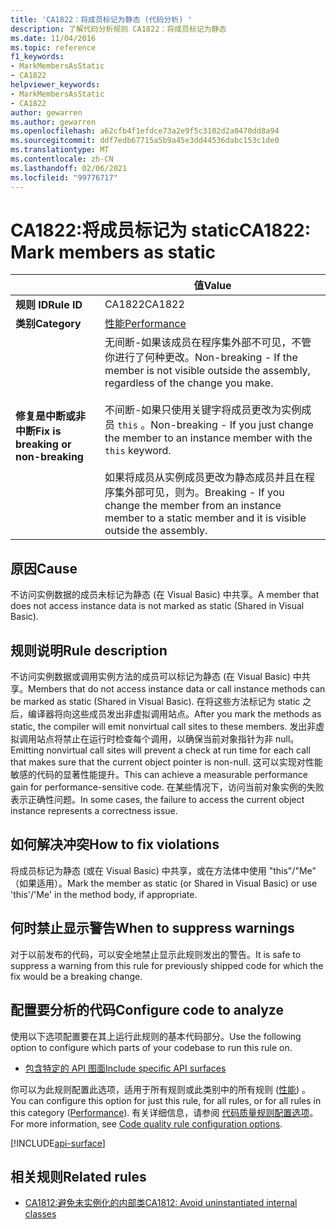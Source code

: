```yaml
---
title: 'CA1822：将成员标记为静态 (代码分析) '
description: 了解代码分析规则 CA1822：将成员标记为静态
ms.date: 11/04/2016
ms.topic: reference
f1_keywords:
- MarkMembersAsStatic
- CA1822
helpviewer_keywords:
- MarkMembersAsStatic
- CA1822
author: gewarren
ms.author: gewarren
ms.openlocfilehash: a62cfb4f1efdce73a2e9f5c3102d2a0470dd8a94
ms.sourcegitcommit: ddf7edb67715a5b9a45e3dd44536dabc153c1de0
ms.translationtype: MT
ms.contentlocale: zh-CN
ms.lasthandoff: 02/06/2021
ms.locfileid: "99776717"
---
```

# <a name="ca1822-mark-members-as-static"></a><span data-ttu-id="33c0d-103">CA1822:将成员标记为 static</span><span class="sxs-lookup"><span data-stu-id="33c0d-103">CA1822: Mark members as static</span></span>

| | <span data-ttu-id="33c0d-104">值</span><span class="sxs-lookup"><span data-stu-id="33c0d-104">Value</span></span> |
|-|-|
| <span data-ttu-id="33c0d-105">**规则 ID**</span><span class="sxs-lookup"><span data-stu-id="33c0d-105">**Rule ID**</span></span> |<span data-ttu-id="33c0d-106">CA1822</span><span class="sxs-lookup"><span data-stu-id="33c0d-106">CA1822</span></span>|
| <span data-ttu-id="33c0d-107">**类别**</span><span class="sxs-lookup"><span data-stu-id="33c0d-107">**Category**</span></span> |[<span data-ttu-id="33c0d-108">性能</span><span class="sxs-lookup"><span data-stu-id="33c0d-108">Performance</span></span>](performance-warnings.md)|
| <span data-ttu-id="33c0d-109">**修复是中断或非中断**</span><span class="sxs-lookup"><span data-stu-id="33c0d-109">**Fix is breaking or non-breaking**</span></span> |<span data-ttu-id="33c0d-110">无间断-如果该成员在程序集外部不可见，不管你进行了何种更改。</span><span class="sxs-lookup"><span data-stu-id="33c0d-110">Non-breaking - If the member is not visible outside the assembly, regardless of the change you make.</span></span><br /><br /><span data-ttu-id="33c0d-111">不间断-如果只使用关键字将成员更改为实例成员 `this` 。</span><span class="sxs-lookup"><span data-stu-id="33c0d-111">Non-breaking - If you just change the member to an instance member with the `this` keyword.</span></span><br/><br/><span data-ttu-id="33c0d-112">如果将成员从实例成员更改为静态成员并且在程序集外部可见，则为。</span><span class="sxs-lookup"><span data-stu-id="33c0d-112">Breaking - If you change the member from an instance member to a static member and it is visible outside the assembly.</span></span>|

## <a name="cause"></a><span data-ttu-id="33c0d-113">原因</span><span class="sxs-lookup"><span data-stu-id="33c0d-113">Cause</span></span>

<span data-ttu-id="33c0d-114">不访问实例数据的成员未标记为静态 (在 Visual Basic) 中共享。</span><span class="sxs-lookup"><span data-stu-id="33c0d-114">A member that does not access instance data is not marked as static (Shared in Visual Basic).</span></span>

## <a name="rule-description"></a><span data-ttu-id="33c0d-115">规则说明</span><span class="sxs-lookup"><span data-stu-id="33c0d-115">Rule description</span></span>

<span data-ttu-id="33c0d-116">不访问实例数据或调用实例方法的成员可以标记为静态 (在 Visual Basic) 中共享。</span><span class="sxs-lookup"><span data-stu-id="33c0d-116">Members that do not access instance data or call instance methods can be marked as static (Shared in Visual Basic).</span></span> <span data-ttu-id="33c0d-117">在将这些方法标记为 static 之后，编译器将向这些成员发出非虚拟调用站点。</span><span class="sxs-lookup"><span data-stu-id="33c0d-117">After you mark the methods as static, the compiler will emit nonvirtual call sites to these members.</span></span> <span data-ttu-id="33c0d-118">发出非虚拟调用站点将禁止在运行时检查每个调用，以确保当前对象指针为非 null。</span><span class="sxs-lookup"><span data-stu-id="33c0d-118">Emitting nonvirtual call sites will prevent a check at run time for each call that makes sure that the current object pointer is non-null.</span></span> <span data-ttu-id="33c0d-119">这可以实现对性能敏感的代码的显著性能提升。</span><span class="sxs-lookup"><span data-stu-id="33c0d-119">This can achieve a measurable performance gain for performance-sensitive code.</span></span> <span data-ttu-id="33c0d-120">在某些情况下，访问当前对象实例的失败表示正确性问题。</span><span class="sxs-lookup"><span data-stu-id="33c0d-120">In some cases, the failure to access the current object instance represents a correctness issue.</span></span>

## <a name="how-to-fix-violations"></a><span data-ttu-id="33c0d-121">如何解决冲突</span><span class="sxs-lookup"><span data-stu-id="33c0d-121">How to fix violations</span></span>

<span data-ttu-id="33c0d-122">将成员标记为静态 (或在 Visual Basic) 中共享，或在方法体中使用 "this"/"Me" （如果适用）。</span><span class="sxs-lookup"><span data-stu-id="33c0d-122">Mark the member as static (or Shared in Visual Basic) or use 'this'/'Me' in the method body, if appropriate.</span></span>

## <a name="when-to-suppress-warnings"></a><span data-ttu-id="33c0d-123">何时禁止显示警告</span><span class="sxs-lookup"><span data-stu-id="33c0d-123">When to suppress warnings</span></span>

<span data-ttu-id="33c0d-124">对于以前发布的代码，可以安全地禁止显示此规则发出的警告。</span><span class="sxs-lookup"><span data-stu-id="33c0d-124">It is safe to suppress a warning from this rule for previously shipped code for which the fix would be a breaking change.</span></span>

## <a name="configure-code-to-analyze"></a><span data-ttu-id="33c0d-125">配置要分析的代码</span><span class="sxs-lookup"><span data-stu-id="33c0d-125">Configure code to analyze</span></span>

<span data-ttu-id="33c0d-126">使用以下选项配置要在其上运行此规则的基本代码部分。</span><span class="sxs-lookup"><span data-stu-id="33c0d-126">Use the following option to configure which parts of your codebase to run this rule on.</span></span>

- [<span data-ttu-id="33c0d-127">包含特定的 API 图面</span><span class="sxs-lookup"><span data-stu-id="33c0d-127">Include specific API surfaces</span></span>](#include-specific-api-surfaces)

<span data-ttu-id="33c0d-128">你可以为此规则配置此选项，适用于所有规则或此类别中的所有规则 ([性能](performance-warnings.md)) 。</span><span class="sxs-lookup"><span data-stu-id="33c0d-128">You can configure this option for just this rule, for all rules, or for all rules in this category ([Performance](performance-warnings.md)).</span></span> <span data-ttu-id="33c0d-129">有关详细信息，请参阅 [代码质量规则配置选项](../code-quality-rule-options.md)。</span><span class="sxs-lookup"><span data-stu-id="33c0d-129">For more information, see [Code quality rule configuration options](../code-quality-rule-options.md).</span></span>

[!INCLUDE[api-surface](~/includes/code-analysis/api-surface.md)]

## <a name="related-rules"></a><span data-ttu-id="33c0d-130">相关规则</span><span class="sxs-lookup"><span data-stu-id="33c0d-130">Related rules</span></span>

- [<span data-ttu-id="33c0d-131">CA1812:避免未实例化的内部类</span><span class="sxs-lookup"><span data-stu-id="33c0d-131">CA1812: Avoid uninstantiated internal classes</span></span>](ca1812.md)
